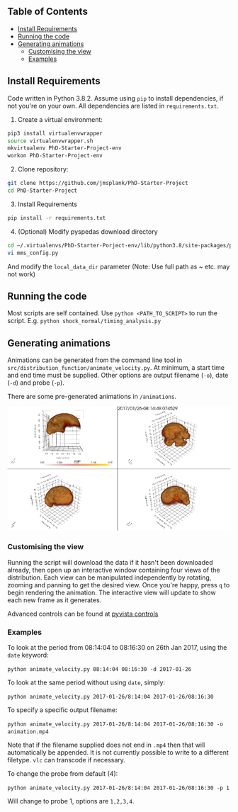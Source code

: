## Table of Contents

- [Install Requirements](#install-requirements)
- [Running the code](#running-the-code)
- [Generating animations](#generating-animations)
  * [Customising the view](#customising-the-view)
  * [Examples](#examples)

## Install Requirements

Code written in Python 3.8.2. Assume using `pip` to install dependencies, if not you're on your own. All dependencies are listed in `requirements.txt`.

1. Create a virtual environment:
```bash
pip3 install virtualenvwrapper
source virtualenvwrapper.sh
mkvirtualenv PhD-Starter-Project-env
workon PhD-Starter-Project-env
```

2. Clone repository:
```bash
git clone https://github.com/jmsplank/PhD-Starter-Project
cd PhD-Starter-Project
```

3. Install Requirements
```bash
pip install -r requirements.txt
```

4. (Optional) Modify pyspedas download directory
```bash
cd ~/.virtualenvs/PhD-Starter-Porject-env/lib/python3.8/site-packages/pyspedas/mms/
vi mms_config.py
```
And modify the `local_data_dir` parameter (Note: Use full path as ~ <HOME> etc. may not work)

## Running the code

Most scripts are self contained. Use `python <PATH_TO_SCRIPT>` to run the script. E.g. `python shock_normal/timing_analysis.py`

## Generating animations

Animations can be generated from the command line tool in `src/distribution_function/animate_velocity.py`. At minimum, a start time and end time must be supplied. Other options are output filename (`-o`), date (`-d`) and probe (`-p`).

There are some pre-generated animations in `/animations`.

![animation screenshot](animations/example_animation.png)

### Customising the view

Running the script will download the data if it hasn't been downloaded already, then open up an interactive window containing four views of the distribution. Each view can be manipulated independently by rotating, zooming and panning to get the desired view. Once you're happy, press `q` to begin rendering the animation. The interactive view will update to show each new frame as it generates.

Advanced controls can be found at [pyvista controls](https://docs.pyvista.org/plotting/plotting.html)

### Examples

To look at the period from 08:14:04 to 08:16:30 on 26th Jan 2017, using the `date` keyword:

`python animate_velocity.py 08:14:04 08:16:30 -d 2017-01-26`

To look at the same period without using `date`, simply:

`python animate_velocity.py 2017-01-26/8:14:04 2017-01-26/08:16:30`

To specify a specific output filename:

`python animate_velocity.py 2017-01-26/8:14:04 2017-01-26/08:16:30 -o animation.mp4`

Note that if the filename supplied does not end in `.mp4` then that will automatically be appended. It is not currently possible to write to a different filetype. `vlc` can transcode if necessary.

To change the probe from default (4):

`python animate_velocity.py 2017-01-26/8:14:04 2017-01-26/08:16:30 -p 1`

Will change to probe 1, options are `1,2,3,4`.
